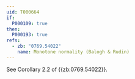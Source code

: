 ```yaml
---
uid: T000664
if:
  P000109: true
then:
  P000193: true
refs:
  - zb: "0769.54022"
    name: Monotone normality (Balogh & Rudin)
---
```


See Corollary 2.2 of {{zb:0769.54022}}.
